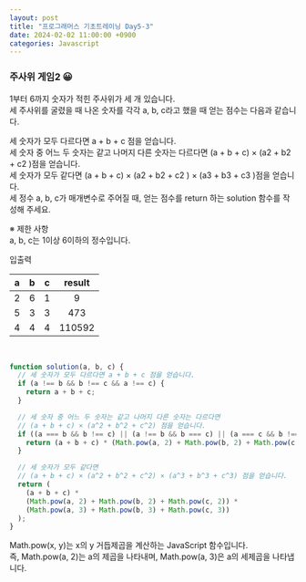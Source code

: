 ```yaml
---
layout: post
title: "프로그래머스 기초트레이닝 Day5-3"
date: 2024-02-02 11:00:00 +0900
categories: Javascript
---
```


### 주사위 게임2 😀

1부터 6까지 숫자가 적힌 주사위가 세 개 있습니다. <br>
세 주사위를 굴렸을 때 나온 숫자를 각각 a, b, c라고 했을 때 얻는 점수는 다음과 같습니다.<br>

세 숫자가 모두 다르다면 a + b + c 점을 얻습니다.<br>
세 숫자 중 어느 두 숫자는 같고 나머지 다른 숫자는 다르다면 (a + b + c) × (a2 + b2 + c2 )점을 얻습니다.<br>
세 숫자가 모두 같다면 (a + b + c) × (a2 + b2 + c2 ) × (a3 + b3 + c3 )점을 얻습니다.<br>
세 정수 a, b, c가 매개변수로 주어질 때, 얻는 점수를 return 하는 solution 함수를 작성해 주세요.<br>

※ 제한 사항<br>
a, b, c는 1이상 6이하의 정수입니다.<br>

입출력 <br>

|a|b|c|result|
|:---:|:---:|:---:|:---:|
|2|6|1|9|
|5|3|3|473|
|4|4|4|110592|

<br>

```javascript
function solution(a, b, c) {
  // 세 숫자가 모두 다르다면 a + b + c 점을 얻습니다.
  if (a !== b && b !== c && a !== c) {
    return a + b + c;
  }

  // 세 숫자 중 어느 두 숫자는 같고 나머지 다른 숫자는 다르다면
  // (a + b + c) × (a^2 + b^2 + c^2) 점을 얻습니다.
  if ((a === b && b !== c) || (a !== b && b === c) || (a === c && b !== c)) {
    return (a + b + c) * (Math.pow(a, 2) + Math.pow(b, 2) + Math.pow(c, 2));
  }

  // 세 숫자가 모두 같다면
  // (a + b + c) × (a^2 + b^2 + c^2) × (a^3 + b^3 + c^3) 점을 얻습니다.
  return (
    (a + b + c) *
    (Math.pow(a, 2) + Math.pow(b, 2) + Math.pow(c, 2)) *
    (Math.pow(a, 3) + Math.pow(b, 3) + Math.pow(c, 3))
  );
}
```

Math.pow(x, y)는 x의 y 거듭제곱을 계산하는 JavaScript 함수입니다.<br>
즉, Math.pow(a, 2)는 a의 제곱을 나타내며, Math.pow(a, 3)은 a의 세제곱을 나타냅니다.<br>
